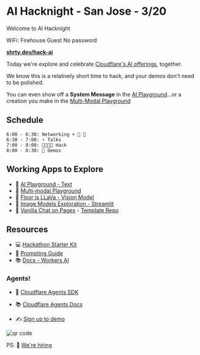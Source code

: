 # AI Hacknight - San Jose - 3/20

Welcome to AI Hacknight

WiFi: Firehouse Guest
No password

**[shrty.dev/hack-ai](https://shrty.dev/hack-ai)**


Today we're explore and celebrate [Cloudflare's AI offerings](https://developers.cloudflare.com/workers-ai/), together.

We know this is a relatively short time to hack, and your demos don't need to be polished. 

You can even show off a **System Message** in the [AI Playground](https://playground.ai.cloudflare.com/)...or a creation you make in the [Multi-Modal Playground](https://multi-modal.ai.cloudflare.com/)

## Schedule


```
6:00 - 6:30: Networking + 🍔 🌽
6:30 - 7:00: ⚡️ Talks
7:00 - 8:00: 🧑‍💻👩‍💻 Hack
8:00 - 8:30: 👏 Demos
```

## Working Apps to Explore

- 🛝 [AI Playground - Text](https://playground.ai.cloudflare.com/)
- 🛝 [Multi-modal Playground](https://multi-modal.ai.cloudflare.com/)
- 👀 [Floor is LLaVa - Vision Model](https://floor-is-llava.pages.dev)
- 🎨 [Image Models Exploration - Streamlit](https://image-models-workers-ai.streamlit.app/)
- 💬 [Vanilla Chat on Pages](https://vanilla-chat-demo-tmpl-548.pages.dev/) - [Template Repo](https://shrty.dev/chat-template)

## Resources

- 💻 [Hackathon Starter Kit](https://github.com/craigsdennis/hackathon-helper-workers-ai)
- 📕 [Prompting Guide](https://www.promptingguide.ai/)
- 📚 [Docs - Workers AI](https://developers.cloudflare.com/workers-ai)

### Agents!
- 🧠 [Cloudflare Agents SDK](https://github.com/cloudflare/agents)
- 📚 [Cloudflare Agents Docs](https://developers.cloudflare.com/agents)

- ✍️ [Sign up to demo](https://forms.gle/sqAHhGhnM3HTAoot8)

![qr code](qr.png "This page")

PS: 🤝 [We're hiring](https://www.cloudflare.com/careers/)
